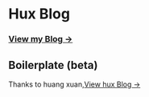 # Hux Blog

### [View my Blog &rarr;](https://spinachhh.github.io/)



## Boilerplate (beta)

Thanks to huang xuan,[View hux Blog &rarr;](https://huangxuan.me/)
